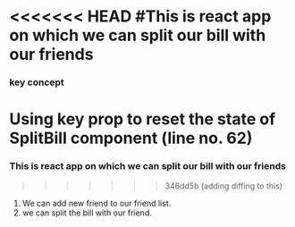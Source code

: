 <<<<<<< HEAD
#This is react app on which we can split our bill with our friends
=======
### key concept

# Using key prop to reset the state of SplitBill component (line no. 62)

### This is react app on which we can split our bill with our friends
>>>>>>> 346dd5b (adding diffing to this)

1. We can add new friend to our friend list.
2. we can split the bill with our friend.
